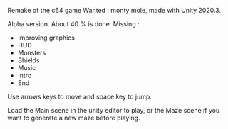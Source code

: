 Remake of the c64 game Wanted : monty mole, made with Unity 2020.3.

Alpha version. About 40 % is done. Missing :

 - Improving graphics
 - HUD
 - Monsters
 - Shields
 - Music
 - Intro
 - End

Use arrows keys to move and space key to jump.

Load the Main scene in the unity editor to play, or the Maze scene if you want to generate a new maze before playing.
